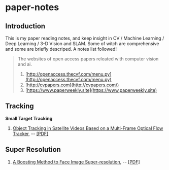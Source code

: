# paper-notes

## Introduction

This is my paper reading notes, and keep insight in CV / Machine Learning / Deep Learning / 3-D Vision and SLAM. Some of witch are comprehensive and some are briefly descriped. A notes list followed!

> The websites of open access papers releated with computer vision and ai.
> 1. [http://openaccess.thecvf.com/menu.py](http://openaccess.thecvf.com/menu.py)
> 2. [http://cvpapers.com](http://cvpapers.com/)
> 3. [https://www.paperweekly.site](https://www.paperweekly.site)

## Tracking

**Small Target Tracking**
1. [Object Tracking in Satellite Videos Based on a Multi-Frame Optical Flow Tracker](https://github.com/zhangxiaoya/paper-notes/blob/master/Tracking/notes/Object_Tracking_in_Satelite_Videos_Based_on_a_Multi-Frame_Optical_Flow_tracker.md), -- [[PDF]](https://github.com/zhangxiaoya/paper-notes/blob/master/Tracking/pdfs/Object%20Tracking%20in%20Satellite%20Videos%20Based%20on%20a%20Multi-Frame%20Optical%20Flow%20Tracker.pdf)

## Super Resolution
1. [A Boosting Method to Face Image Super-resolution](https://github.com/zhangxiaoya/paper-notes/blob/master/SuperResolution/notes/A-Boosting-Method-to-Face-Image-Super-resolution.md), -- [[PDF]](https://github.com/zhangxiaoya/paper-notes/blob/master/SuperResolution/pdfs/A%20Boosting%20Method%20to%20Face%20Image%20Super-resolution.pdf)